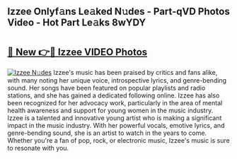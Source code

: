 ## Izzee Onlyf𝚊ns Le𝚊ked N𝚞des - Part-qVD Photos Video - Hot Part Le𝚊ks 8wYDY

# <h2><a href="http://ac11216.deff.icu/?id=Izzee">🔗 New 👉🔴 Izzee VIDEO Photos</a></h2>

[![Izzee N𝚞des](https://i.imgur.com/rIISA9y.gif)](http://ac11216.deff.icu/?id=Izzee)
Izzee's music has been praised by critics and fans alike, with many noting her unique voice, introspective lyrics, and genre-bending sound. Her songs have been featured on popular playlists and radio stations, and she has gained a dedicated following online. Izzee has also been recognized for her advocacy work, particularly in the area of mental health awareness and support for young women in the music industry. Izzee is a talented and innovative young artist who is making a significant impact in the music industry. With her powerful vocals, emotive lyrics, and genre-bending sound, she is an artist to watch in the years to come. Whether you're a fan of pop, rock, or electronic music, Izzee's music is sure to resonate with you.
